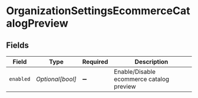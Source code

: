 # OrganizationSettingsEcommerceCatalogPreview


## Fields

| Field                                    | Type                                     | Required                                 | Description                              |
| ---------------------------------------- | ---------------------------------------- | ---------------------------------------- | ---------------------------------------- |
| `enabled`                                | *Optional[bool]*                         | :heavy_minus_sign:                       | Enable/Disable ecommerce catalog preview |